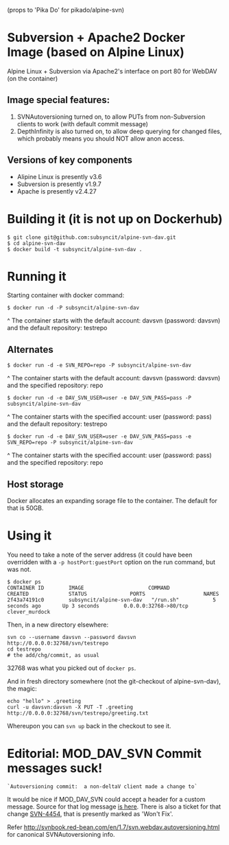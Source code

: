 (props to 'Pika Do' for pikado/alpine-svn)

# Subversion + Apache2 Docker Image (based on Alpine Linux)

Alpine Linux + Subversion via Apache2's interface on port 80 for WebDAV (on the container)

## Image special features:

1. SVNAutoversioning turned on, to allow PUTs from non-Subversion clients to work (with default commit message)
2. DepthInfinity is also turned on, to allow deep querying for changed files, which probably means you should NOT allow anon access.

## Versions of key components

* Alipine Linux is presently v3.6
* Subversion is presently v1.9.7
* Apache is presently v2.4.27

# Building it (it is not up on Dockerhub)

```
$ git clone git@github.com:subsyncit/alpine-svn-dav.git
$ cd alpine-svn-dav
$ docker build -t subsyncit/alpine-svn-dav .
```

# Running it

Starting container with docker command:

```
$ docker run -d -P subsyncit/alpine-svn-dav
```
^ The container starts with the default account: davsvn (password: davsvn) and the default repository: testrepo

## Alternates

```
$ docker run -d -e SVN_REPO=repo -P subsyncit/alpine-svn-dav
```
^ The container starts with the default account: davsvn (password: davsvn) and the specified repository: repo

```
$ docker run -d -e DAV_SVN_USER=user -e DAV_SVN_PASS=pass -P subsyncit/alpine-svn-dav
```
^ The container starts with the specified account: user (password: pass) and the default repository: testrepo

```
$ docker run -d -e DAV_SVN_USER=user -e DAV_SVN_PASS=pass -e SVN_REPO=repo -P subsyncit/alpine-svn-dav
```
^ The container starts with the specified account: user (password: pass) and the specified repository: repo

## Host storage

Docker allocates an expanding sorage file to the container. The default for that is 50GB.

# Using it

You need to take a note of the server address (it could have been overridden with a `-p hostPort:guestPort` option on the run command, but was not.
```
$ docker ps 
CONTAINER ID        IMAGE                     COMMAND             CREATED             STATUS              PORTS                   NAMES
2f43a74191c0        subsyncit/alpine-svn-dav   "/run.sh"           5 seconds ago       Up 3 seconds        0.0.0.0:32768->80/tcp   clever_murdock
```

Then, in a new directory elsewhere:

```
svn co --username davsvn --password davsvn http://0.0.0.0:32768/svn/testrepo
cd testrepo
# the add/chg/commit, as usual
```
32768 was what you picked out of `docker ps`.

And in fresh directory somewhere (not the git-checkout of alpine-svn-dav), the magic:

```
echo "hello" > .greeting
curl -u davsvn:davsvn -X PUT -T .greeting http://0.0.0.0:32768/svn/testrepo/greeting.txt
```

Whereupon you can `svn up` back in the checkout to see it.

# Editorial: MOD_DAV_SVN Commit messages suck!

    `Autoversioning commit:  a non-deltaV client made a change to`

It would be nice if MOD_DAV_SVN could accept a header for a custom message. Source for that log message [is here](https://svn.apache.org/repos/asf/subversion/trunk/subversion/mod_dav_svn/version.c). There is also a
ticket for that change [SVN-4454](https://issues.apache.org/jira/browse/SVN-4454), that is presently
marked as 'Won't Fix'.

Refer http://svnbook.red-bean.com/en/1.7/svn.webdav.autoversioning.html for canonical SVNAutoversioning info.

